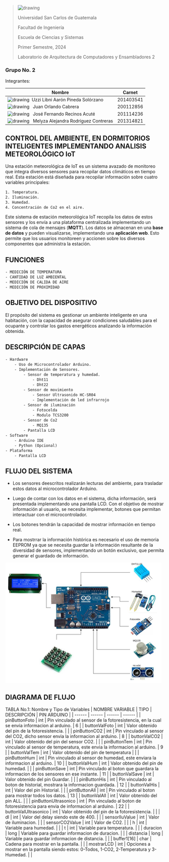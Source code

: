 ><img src="https://upload.wikimedia.org/wikipedia/commons/4/4a/Usac_logo.png" alt="drawing" width="75">
>
>Universidad San Carlos de Guatemala
>
>Facultad de Ingeniería 
>
>Escuela de Ciencias y Sistemas 
>
>Primer Semestre, 2024
>
>Laboratorio de Arquitectura de Computadores y Ensambladores 2

### Grupo No. 2

Integrantes:

| Nombre                               | Carnet    | 
| ------------------------------------ | --------- | 
| <img src="https://encrypted-tbn0.gstatic.com/images?q=tbn:ANd9GcRH6Uyi30Ty2WkMb0ZjuFLoXmkRwrrMObm-X2zztWtGbOgyA-i7mFzuiSKltN14HLAJDVM&usqp=CAU" alt="drawing" width="20"> &nbsp;Uzzi Libni Aarón Pineda Solórzano          | 201403541 | 
| <img src="https://encrypted-tbn0.gstatic.com/images?q=tbn:ANd9GcRH6Uyi30Ty2WkMb0ZjuFLoXmkRwrrMObm-X2zztWtGbOgyA-i7mFzuiSKltN14HLAJDVM&usqp=CAU" alt="drawing" width="20"> &nbsp; Juan Orlando Cabrera          | 200112856 |
| <img src="https://encrypted-tbn0.gstatic.com/images?q=tbn:ANd9GcRH6Uyi30Ty2WkMb0ZjuFLoXmkRwrrMObm-X2zztWtGbOgyA-i7mFzuiSKltN14HLAJDVM&usqp=CAU" alt="drawing" width="20"> &nbsp; José Fernando Recinos Acuté           | 201114236 | 
|  <img src="https://encrypted-tbn0.gstatic.com/images?q=tbn:ANd9GcQvke8Pr8T6xz52yM8v0ieg0oQy9L9SwfkO4hy4IKoRpxyQBKSGUWto7sWmzj9YYgm1VzU&usqp=CAU" alt="drawing" width="20"> &nbsp; Melyza Alejandra Rodríguez Contreras | 201314821 | 


## CONTROL DEL AMBIENTE, EN DORMITORIOS INTELIGENTES IMPLEMENTANDO ANALISIS METEOROLÓGICO IoT

Una estación meteorológica de IoT es un sistema avazado de monitoreo que integra diversos sensores para recopilar datos climáticos en tiempo real. Esta estación está diseñada para recopilar información sobre cuatro variables principales:

    1. Temperatura.
    2. Iluminación.
    3. Humedad.
    4. Concentración de Co2 en el aire.

Este sistema de estación meteorológica IoT recopila los datos de estos sensores y los envía a una plataforma centralizada implementando un sistema de cola de mensajes (**MQTT**). Los datos se almacenan en una **base de datos** y pueden visualizarse, implementando una **aplicación web**. Esto permite que los usuarios monitoreen y accionen sobre los diversos componentes que administra la estación.

## FUNCIONES

    - MEDICIÓN DE TEMPERATURA        
    - CANTIDAD DE LUZ AMBIENTAL
    - MEDICIÓN DE CALIDA DE AIRE
    - MEDICIÓN DE PROXIMIDAD

## OBJETIVO DEL DISPOSITIVO
El propósito del sistema es gestionar un ambiente inteligente en una habitación, con la capacidad de asegurar condiciones saludables para el ocupante y controlar los gastos energéticos analizando la información obtenida.

## DESCRIPCIÓN DE CAPAS
    - Hardware
        - Uso de Microcontrolador Arduino.
        - Implementación de Sensores.
            - Sensor de temperatura y humedad.
                - Dht11
                - Dht22
            - Sensor de movimiento
                - Sensor Ultrasonido HC-SR04
                - Implementación de led infrarrojo
            - Sensor de iluminación
                - Fotocelda
                - Modulo TCS3200
            - Sensor de Co2
                - MQ135
            - Pantalla LCD
    - Software
        - Arduino IDE
        - Python (Opcional)
    - Plataforma
        - Pantalla LCD

## FLUJO DEL SISTEMA

- Los sensores deescritos realizarán lecturas del ambiente, para trasladar estos datos al microcontrolador Arduino.

- Luego de contar con los datos en el sistema, dicha información, será presentada implementando una pantalla LCD. Con el objetivo de mostrar información al usuario, se necesita implementar, botones que permitan interactuar con el microcontrolador.

- Los botones tendrán la capacidad de mostrar información en tiempo real.

- Para mostrrar la información histórica es necesario el uso de memoria EEPROM ya que se necesita guardar la información resultante de la diversidad de sensores, implementando un botón exclusivo, que permita generar el guardado de información.

![Diagrama](./img/diagrama_IoT.PNG)

## DIAGRAMA DE FLUJO



TABLA No.1: Nombre y Tipo de Variables
| NOMBRE VARIABLE | TIPO | DESCRIPCIÓN | PIN ARDUINO |
| ------ | ------ | ------ | ------ |
| pinButtonFoto | int | Pin vinculado al sensor de la fotoresistencia, en la cual se envia informacion al arduino. | 6 |
| buttonValFoto | int | Valor obtenido del pin de la fotoresistencia. |  |
| pinButtonCO2 | int | Pin vinculado al sensor del CO2, dicho sensor envia la informacion al arduino. | 8 |
| buttonValCO2 | int | Valor obtenido del pin del sensor CO2. |  |
| pinButtonTem | int | Pin vinculado al sensor de temperatura, este envia la informacion al arduino. | 9 |
| buttonValTem | int | Valor obtenido del pin de temperatura |  |
| pinButtonHum | int | Pin vinculado al sensor de humedad, este enviara la informacion al arduino. | 10 |
| buttonValHum | int | Valor obtenido del pin de humedad. |  |
| pinButtonSave | int | Pin vinculado al boton que guardara la informacion de los sensores en ese instante. | 11 |
| buttonValSave | int | Valor obtenido del pin Guardar. |  |
| pinButtonHis | int | Pin vinculado al boton de historial, mostrara la informacion guardada. | 12 |
| buttonValHis | int | Valor del pin Historial. |  |
| pintButtonAll | int | Pin vinculado al boton para mostrar todos los datos. | 13 |
| buttonValAll | int | Valor obtenido del pin ALL. |  |
| pinButtonUltrasonico | int | Pin vinculado al boton de fotoresistencia para envia de informacion al arduino. | 22 |
| buttonValUltrasonico | int | Valor obtenido del pin de la fotoresistencia. |  |
| dl | int | Valor del delay siendo este de 400. |  |
| sensorIluValue | int | Valor de iluminacion. |  |
| sensorCO2Value | int | Valor de CO2. |  |
| h | int | Variable para humedad. |  |
| t | int | Variable para temperatura. |  |
| duracion | long | Variable para guardar informacion de duracion. |  |
| distancia | long | Variable para guardar informacion de distancia. |  |
| buffer1[16] | char | Cadena para mostrar en la pantalla. |  |
| mostrarLCD | int | Opciones a mostrar en la pantalla siendo estos: 0-Todos, 1-CO2, 2-Temperatura y 3-Humedad. |  |

